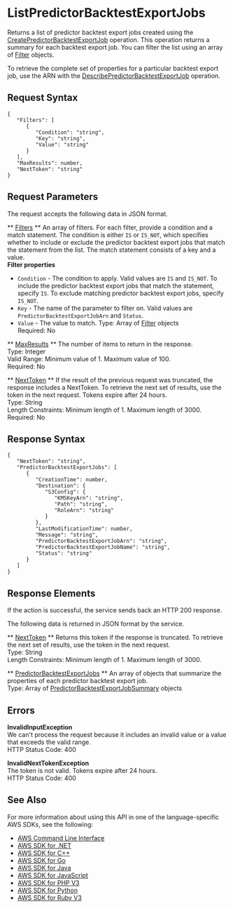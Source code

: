 # ListPredictorBacktestExportJobs<a name="API_ListPredictorBacktestExportJobs"></a>

Returns a list of predictor backtest export jobs created using the [CreatePredictorBacktestExportJob](API_CreatePredictorBacktestExportJob.md) operation\. This operation returns a summary for each backtest export job\. You can filter the list using an array of [Filter](API_Filter.md) objects\.

To retrieve the complete set of properties for a particular backtest export job, use the ARN with the [DescribePredictorBacktestExportJob](API_DescribePredictorBacktestExportJob.md) operation\.

## Request Syntax<a name="API_ListPredictorBacktestExportJobs_RequestSyntax"></a>

```
{
   "Filters": [ 
      { 
         "Condition": "string",
         "Key": "string",
         "Value": "string"
      }
   ],
   "MaxResults": number,
   "NextToken": "string"
}
```

## Request Parameters<a name="API_ListPredictorBacktestExportJobs_RequestParameters"></a>

The request accepts the following data in JSON format\.

 ** [Filters](#API_ListPredictorBacktestExportJobs_RequestSyntax) **   <a name="forecast-ListPredictorBacktestExportJobs-request-Filters"></a>
An array of filters\. For each filter, provide a condition and a match statement\. The condition is either `IS` or `IS_NOT`, which specifies whether to include or exclude the predictor backtest export jobs that match the statement from the list\. The match statement consists of a key and a value\.  
 **Filter properties**   
+  `Condition` \- The condition to apply\. Valid values are `IS` and `IS_NOT`\. To include the predictor backtest export jobs that match the statement, specify `IS`\. To exclude matching predictor backtest export jobs, specify `IS_NOT`\.
+  `Key` \- The name of the parameter to filter on\. Valid values are `PredictorBacktestExportJobArn` and `Status`\.
+  `Value` \- The value to match\.
Type: Array of [Filter](API_Filter.md) objects  
Required: No

 ** [MaxResults](#API_ListPredictorBacktestExportJobs_RequestSyntax) **   <a name="forecast-ListPredictorBacktestExportJobs-request-MaxResults"></a>
The number of items to return in the response\.  
Type: Integer  
Valid Range: Minimum value of 1\. Maximum value of 100\.  
Required: No

 ** [NextToken](#API_ListPredictorBacktestExportJobs_RequestSyntax) **   <a name="forecast-ListPredictorBacktestExportJobs-request-NextToken"></a>
If the result of the previous request was truncated, the response includes a NextToken\. To retrieve the next set of results, use the token in the next request\. Tokens expire after 24 hours\.  
Type: String  
Length Constraints: Minimum length of 1\. Maximum length of 3000\.  
Required: No

## Response Syntax<a name="API_ListPredictorBacktestExportJobs_ResponseSyntax"></a>

```
{
   "NextToken": "string",
   "PredictorBacktestExportJobs": [ 
      { 
         "CreationTime": number,
         "Destination": { 
            "S3Config": { 
               "KMSKeyArn": "string",
               "Path": "string",
               "RoleArn": "string"
            }
         },
         "LastModificationTime": number,
         "Message": "string",
         "PredictorBacktestExportJobArn": "string",
         "PredictorBacktestExportJobName": "string",
         "Status": "string"
      }
   ]
}
```

## Response Elements<a name="API_ListPredictorBacktestExportJobs_ResponseElements"></a>

If the action is successful, the service sends back an HTTP 200 response\.

The following data is returned in JSON format by the service\.

 ** [NextToken](#API_ListPredictorBacktestExportJobs_ResponseSyntax) **   <a name="forecast-ListPredictorBacktestExportJobs-response-NextToken"></a>
Returns this token if the response is truncated\. To retrieve the next set of results, use the token in the next request\.  
Type: String  
Length Constraints: Minimum length of 1\. Maximum length of 3000\.

 ** [PredictorBacktestExportJobs](#API_ListPredictorBacktestExportJobs_ResponseSyntax) **   <a name="forecast-ListPredictorBacktestExportJobs-response-PredictorBacktestExportJobs"></a>
An array of objects that summarize the properties of each predictor backtest export job\.  
Type: Array of [PredictorBacktestExportJobSummary](API_PredictorBacktestExportJobSummary.md) objects

## Errors<a name="API_ListPredictorBacktestExportJobs_Errors"></a>

 **InvalidInputException**   
We can't process the request because it includes an invalid value or a value that exceeds the valid range\.  
HTTP Status Code: 400

 **InvalidNextTokenException**   
The token is not valid\. Tokens expire after 24 hours\.  
HTTP Status Code: 400

## See Also<a name="API_ListPredictorBacktestExportJobs_SeeAlso"></a>

For more information about using this API in one of the language\-specific AWS SDKs, see the following:
+  [AWS Command Line Interface](https://docs.aws.amazon.com/goto/aws-cli/forecast-2018-06-26/ListPredictorBacktestExportJobs) 
+  [AWS SDK for \.NET](https://docs.aws.amazon.com/goto/DotNetSDKV3/forecast-2018-06-26/ListPredictorBacktestExportJobs) 
+  [AWS SDK for C\+\+](https://docs.aws.amazon.com/goto/SdkForCpp/forecast-2018-06-26/ListPredictorBacktestExportJobs) 
+  [AWS SDK for Go](https://docs.aws.amazon.com/goto/SdkForGoV1/forecast-2018-06-26/ListPredictorBacktestExportJobs) 
+  [AWS SDK for Java](https://docs.aws.amazon.com/goto/SdkForJava/forecast-2018-06-26/ListPredictorBacktestExportJobs) 
+  [AWS SDK for JavaScript](https://docs.aws.amazon.com/goto/AWSJavaScriptSDK/forecast-2018-06-26/ListPredictorBacktestExportJobs) 
+  [AWS SDK for PHP V3](https://docs.aws.amazon.com/goto/SdkForPHPV3/forecast-2018-06-26/ListPredictorBacktestExportJobs) 
+  [AWS SDK for Python](https://docs.aws.amazon.com/goto/boto3/forecast-2018-06-26/ListPredictorBacktestExportJobs) 
+  [AWS SDK for Ruby V3](https://docs.aws.amazon.com/goto/SdkForRubyV3/forecast-2018-06-26/ListPredictorBacktestExportJobs) 
